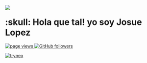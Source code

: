 <img align="left" src="https://orhun.dev/img/crow.png">
<h1 align="left" id="tryneo-title">:skull: Hola que tal!  yo soy Josue Lopez</h1>
<p align="rigth">
  <a href="https://github.com/TryNeo/TryNeo">
    <img src="https://komarev.com/ghpvc/?username=tryneo" alt="page views" />
  </a>
  <a href="https://github.com/TryNeo?tab=followers">
    <img alt="GitHub followers" src="https://img.shields.io/github/followers/TryNeo?color=red&logo=github">
  </a>
</p>
<a href="#tryneo-title">
  <img src="https://github-readme-stats.vercel.app/api?username=tryneo&show_icons=true&count_private=true&include_all_commits=true&theme=radical" alt="tryneo"/>
</a>
